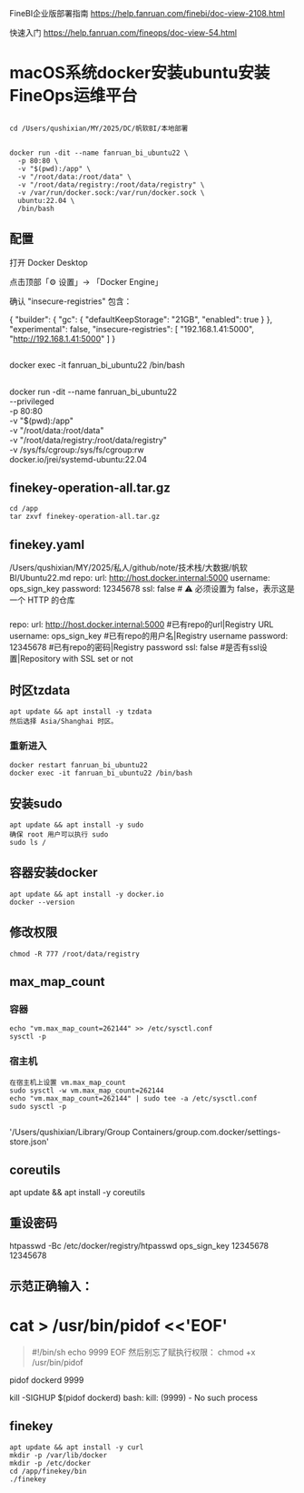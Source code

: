 FineBI企业版部署指南
https://help.fanruan.com/finebi/doc-view-2108.html

快速入门
https://help.fanruan.com/fineops/doc-view-54.html

# macOS系统docker安装ubuntu安装FineOps运维平台

## 
    cd /Users/qushixian/MY/2025/DC/帆软BI/本地部署
## 
    docker run -dit --name fanruan_bi_ubuntu22 \
      -p 80:80 \
      -v "$(pwd):/app" \
      -v "/root/data:/root/data" \
      -v "/root/data/registry:/root/data/registry" \
      -v /var/run/docker.sock:/var/run/docker.sock \
      ubuntu:22.04 \
      /bin/bash

## 配置
打开 Docker Desktop

点击顶部「⚙️ 设置」→ 「Docker Engine」

确认 "insecure-registries" 包含：

{
  "builder": {
    "gc": {
      "defaultKeepStorage": "21GB",
      "enabled": true
    }
  },
  "experimental": false,
  "insecure-registries": [
    "192.168.1.41:5000",
    "http://192.168.1.41:5000"
  ]
}

## 
docker exec -it fanruan_bi_ubuntu22 /bin/bash
## 
docker run -dit --name fanruan_bi_ubuntu22 \
  --privileged \
  -p 80:80 \
  -v "$(pwd):/app" \
  -v "/root/data:/root/data" \
  -v "/root/data/registry:/root/data/registry" \
  -v /sys/fs/cgroup:/sys/fs/cgroup:rw \
  docker.io/jrei/systemd-ubuntu:22.04
## finekey-operation-all.tar.gz
    cd /app
    tar zxvf finekey-operation-all.tar.gz


## finekey.yaml
/Users/qushixian/MY/2025/私人/github/note/技术栈/大数据/帆软BI/Ubuntu22.md
repo:
  url: http://host.docker.internal:5000
  username: ops_sign_key
  password: 12345678
  ssl: false   # ⚠️ 必须设置为 false，表示这是一个 HTTP 的仓库
### 
repo:
  url: http://host.docker.internal:5000         #已有repo的url|Registry URL
  username: ops_sign_key    #已有repo的用户名|Registry username
  password: 12345678    #已有repo的密码|Registry password
  ssl: false     #是否有ssl设置|Repository with SSL set or not


## 时区tzdata
    apt update && apt install -y tzdata
    然后选择 Asia/Shanghai 时区。
### 重新进入
    docker restart fanruan_bi_ubuntu22
    docker exec -it fanruan_bi_ubuntu22 /bin/bash
## 安装sudo
    apt update && apt install -y sudo
    确保 root 用户可以执行 sudo
    sudo ls /

## 容器安装docker
    apt update && apt install -y docker.io
    docker --version

## 修改权限
    chmod -R 777 /root/data/registry
## max_map_count
### 容器
    echo "vm.max_map_count=262144" >> /etc/sysctl.conf
    sysctl -p
### 宿主机
    在宿主机上设置 vm.max_map_count
    sudo sysctl -w vm.max_map_count=262144
    echo "vm.max_map_count=262144" | sudo tee -a /etc/sysctl.conf
    sudo sysctl -p


##
'/Users/qushixian/Library/Group Containers/group.com.docker/settings-store.json'

## coreutils
apt update && apt install -y coreutils

## 重设密码
htpasswd -Bc /etc/docker/registry/htpasswd ops_sign_key
12345678
12345678

## 示范正确输入：
# cat > /usr/bin/pidof <<'EOF'
> #!/bin/sh
> echo 9999
> EOF
然后别忘了赋执行权限：
chmod +x /usr/bin/pidof

pidof dockerd
9999

kill -SIGHUP $(pidof dockerd)
bash: kill: (9999) - No such process

## finekey
    apt update && apt install -y curl
    mkdir -p /var/lib/docker
    mkdir -p /etc/docker
    cd /app/finekey/bin
    ./finekey




